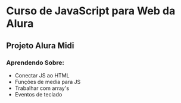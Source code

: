# Curso de JavaScript para Web da Alura

## Projeto Alura Midi

### Aprendendo Sobre:
- Conectar JS ao HTML
- Funções de media para JS
- Trabalhar com array's
- Eventos de teclado
